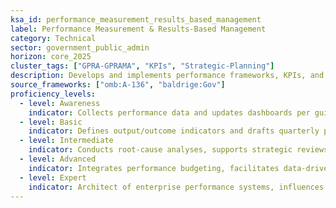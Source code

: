 ```yaml
---
ksa_id: performance_measurement_results_based_management
label: Performance Measurement & Results-Based Management
category: Technical
sector: government_public_admin
horizon: core_2025
cluster_tags: ["GPRA-GPRAMA", "KPIs", "Strategic-Planning"]
description: Develops and implements performance frameworks, KPIs, and data-driven reviews to ensure programs deliver results aligned with strategic goals and statutory mandates.
source_frameworks: ["omb:A-136", "baldrige:Gov"]
proficiency_levels:
  - level: Awareness
    indicator: Collects performance data and updates dashboards per guidance.
  - level: Basic
    indicator: Defines output/outcome indicators and drafts quarterly performance narratives.
  - level: Intermediate
    indicator: Conducts root-cause analyses, supports strategic reviews, and recommends corrective actions.
  - level: Advanced
    indicator: Integrates performance budgeting, facilitates data-driven decision forums, and validates data quality.
  - level: Expert
    indicator: Architect of enterprise performance systems, influences legislative reporting standards, and trains senior leaders.
---
```

